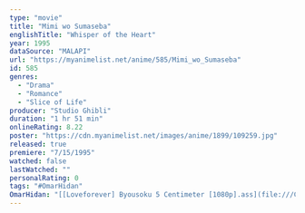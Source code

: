 ```yaml
---
type: "movie"
title: "Mimi wo Sumaseba"
englishTitle: "Whisper of the Heart"
year: 1995
dataSource: "MALAPI"
url: "https://myanimelist.net/anime/585/Mimi_wo_Sumaseba"
id: 585
genres: 
  - "Drama"
  - "Romance"
  - "Slice of Life"
producer: "Studio Ghibli"
duration: "1 hr 51 min"
onlineRating: 8.22
poster: "https://cdn.myanimelist.net/images/anime/1899/109259.jpg"
released: true
premiere: "7/15/1995"
watched: false
lastWatched: ""
personalRating: 0
tags: "#OmarHidan"
OmarHidan: "[[Loveforever] Byousoku 5 Centimeter [1080p].ass](file:///C:%5CAnime%5Csub%5Csoftsub%5CMovies%5CByousoku%205%20Centimeter%5C[Loveforever]%20Byousoku%205%20Centimeter%20[1080p].ass)"
---
```

